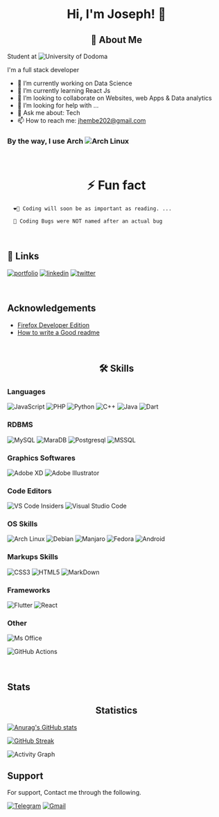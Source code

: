 
<!-- # Hi, I'm Joseph! 👋 -->
<h1 align="center">Hi, I'm Joseph! 👋</h1>

<!-- ## 🚀 About Me -->
<h2 align="center">🚀 About Me</h2>

Student at ![University of Dodoma](https://udom.ac.tz/)

I'm a full stack developer

- 🔭 I’m currently working on Data Science
- 🌱 I’m currently learning React Js
- 👯 I’m looking to collaborate on Websites, web Apps & Data analytics
- 🤔 I’m looking for help with ...
- 💬 Ask me about: Tech
- 📫 How to reach me: jhembe202@gmail.com
<!-- - 😄 Pronouns: ... -->
### By the way, I use Arch ![Arch Linux](https://img.shields.io/badge/Arch_Linux-1793D1?style=for-the-badge&logo=arch-linux&logoColor=white)


<!-- ## ⚡ Fun fact -->
&nbsp;

<h1 align="center">⚡ Fun fact </h1>

```bash
  ❤️‍🔥 Coding will soon be as important as reading. ...
```

```bash
  🤣 Coding Bugs were NOT named after an actual bug
```

&nbsp;
## 🔗 Links
<!-- <h2 align="center">🔗 Links</h2> -->

[![portfolio](https://img.shields.io/badge/my_portfolio-000?style=for-the-badge&logo=ko-fi&logoColor=white)](https://katherinempeterson.com/)
[![linkedin](https://img.shields.io/badge/LinkedIn-0077B5?style=for-the-badge&logo=linkedin&logoColor=white)](https://www.linkedin.com/in/joseph-mahembega)
[![twitter](https://img.shields.io/badge/twitter-1DA1F2?style=for-the-badge&logo=twitter&logoColor=white)](https://twitter.com/)

&nbsp;

## Acknowledgements
<!-- <h2 align="center">Acknowledgements</h2> -->

- [Firefox Developer Edition](https://www.mozilla.org/en-US/firefox/developer/)
- [How to write a Good readme](https://bulldogjob.com/news/449-how-to-write-a-good-readme-for-your-github-project)

&nbsp;

<!-- ## 🛠 Skills -->
<h2 align="center">🛠 Skills</h2>

### Languages

![JavaScript](https://img.shields.io/badge/JavaScript-323330?style=for-the-badge&logo=javascript&logoColor=F7DF1E)
![PHP](https://img.shields.io/badge/php-%23777BB4.svg?style=for-the-badge&logo=php&logoColor=white)
![Python](https://img.shields.io/badge/Python-14354C?style=for-the-badge&logo=python&logoColor=white)
![C++](https://img.shields.io/badge/C%2B%2B-00599C?style=for-the-badge&logo=c%2B%2B&logoColor=white)
![Java](https://img.shields.io/badge/Java-ED8B00?style=for-the-badge&logo=java&logoColor=white)
![Dart](https://img.shields.io/badge/Dart-0175C2?style=for-the-badge&logo=dart&logoColor=white)

### RDBMS

![MySQL](https://img.shields.io/badge/MySQL-00000F?style=for-the-badge&logo=mysql&logoColor=white)
![MaraDB](https://img.shields.io/badge/MariaDB-003545?style=for-the-badge&logo=mariadb&logoColor=white)
![Postgresql](https://img.shields.io/badge/PostgreSQL-316192?style=for-the-badge&logo=postgresql&logoColor=white)
![MSSQL](https://img.shields.io/badge/Microsoft_SQL_Server-CC2927?style=for-the-badge&logo=microsoft-sql-server&logoColor=white)

### Graphics Softwares

![Adobe XD](https://img.shields.io/badge/Adobe%20XD-470137?style=for-the-badge&logo=Adobe%20XD&logoColor=#FF61F6)
![Adobe Illustrator](https://img.shields.io/badge/adobe%20illustrator-%23FF9A00.svg?style=for-the-badge&logo=adobe%20illustrator&logoColor=white)

### Code Editors

![VS Code Insiders](https://img.shields.io/badge/VS%20Code%20Insiders-35b393.svg?style=for-the-badge&logo=visual-studio-code&logoColor=white)
![Visual Studio Code](https://img.shields.io/badge/Visual%20Studio%20Code-0078d7.svg?style=for-the-badge&logo=visual-studio-code&logoColor=white)

### OS Skills

![Arch Linux](https://img.shields.io/badge/Arch_Linux-1793D1?style=for-the-badge&logo=arch-linux&logoColor=white)
![Debian](  https://img.shields.io/badge/Debian-A81D33?style=for-the-badge&logo=debian&logoColor=white)
![Manjaro](https://img.shields.io/badge/manjaro-35BF5C?style=for-the-badge&logo=manjaro&logoColor=white)
![Fedora](https://img.shields.io/badge/Fedora-294172?style=for-the-badge&logo=fedora&logoColor=white)
![Android](https://img.shields.io/badge/Android-3DDC84?style=for-the-badge&logo=android&logoColor=white)


### Markups Skills

![CSS3](https://img.shields.io/badge/css3-%231572B6.svg?style=for-the-badge&logo=css3&logoColor=white)
![HTML5](https://img.shields.io/badge/html5-%23E34F26.svg?style=for-the-badge&logo=html5&logoColor=white)
![MarkDown](https://img.shields.io/badge/Markdown-000000?style=for-the-badge&logo=markdown&logoColor=white)

### Frameworks
![Flutter](https://img.shields.io/badge/Flutter-02569B?style=for-the-badge&logo=flutter&logoColor=white)
![React](https://img.shields.io/badge/React-20232A?style=for-the-badge&logo=react&logoColor=61DAFB)

### Other

![Ms Office](https://img.shields.io/badge/Microsoft_Office-D83B01?style=for-the-badge&logo=microsoft-office&logoColor=white)

![GitHub Actions](https://img.shields.io/badge/github%20actions-%232671E5.svg?style=for-the-badge&logo=githubactions&logoColor=white)


&nbsp;
## Stats

<h2 align="center">Statistics</h2>


[![Anurag's GitHub stats](https://github-readme-stats.vercel.app/api?username=jhembe)](https://github.com/anuraghazra/github-readme-stats)
<!-- ![Most used Languages](https://github-readme-stats.vercel.app/api/top-langs/?username=jhembe) -->
[![GitHub Streak](https://github-readme-streak-stats.herokuapp.com?user=jhembe)](https://git.io/streak-stats)
<!-- [![GitHub Streak](https://github-readme-streak-stats.herokuapp.com?user=jhembe&theme=highcontrast)](https://git.io/streak-stats) -->
![Activity Graph](https://activity-graph.herokuapp.com/graph?username=jhembe&theme=full)
&nbsp;
## Support

For support, Contact me through the following.

[![Telegram](https://img.shields.io/badge/Telegram-2CA5E0?style=for-the-badge&logo=telegram&logoColor=white)](https://t.me/jhembe28)
[![Gmail](https://img.shields.io/badge/Gmail-D14836?style=for-the-badge&logo=gmail&logoColor=white)](mailto:jhembe202@gmail.com)



